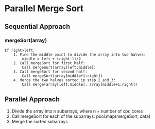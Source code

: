 # Parallel Merge Sort

## Sequential Approach

### mergeSort(array)
    If right>left:
        1. Find the middle point to divide the array into two halves:
            middle = left + (right-l)/2
        2. Call mergeSort for first half:
            Call mergeSort(array[left:middle])
        3. Call mergeSort for second half:
            Call mergeSort(array[middle+1:right])
        4. Merge the two halves sorted in step 2 and 3:
            Call merge(array[left:middle], array[middle+1:right])

## Parallel Approach

  1. Divide the array into n subarrays, where n = number of cpu cores
  1. Call mergeSort for each of the subarrays:
        pool.map(mergeSort, data)
  1. Merge the sorted subarrays

